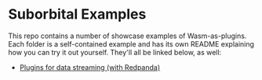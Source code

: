 # Suborbital Examples

This repo contains a number of showcase examples of Wasm-as-plugins. Each folder is a self-contained example and has its own README explaining how you can try it out yourself. They'll all be linked below, as well:

- [Plugins for data streaming (with Redpanda)](/data-streaming-redpanda)